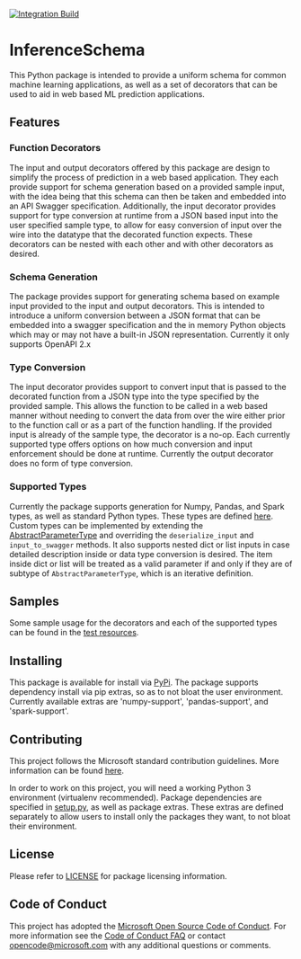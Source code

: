 [![Integration Build](https://github.com/Azure/InferenceSchema/workflows/Integration%20Tests/badge.svg)](https://github.com/Azure/InferenceSchema/actions)

# InferenceSchema

This Python package is intended to provide a uniform schema for common machine learning applications, as well as a set
of decorators that can be used to aid in web based ML prediction applications.

## Features

### Function Decorators

The input and output decorators offered by this package are design to simplify the process of prediction in a web based
application. They each provide support for schema generation based on a provided sample input, with the idea being
that this schema can then be taken and embedded into an API Swagger specification. Additionally, the input decorator
provides support for type conversion at runtime from a JSON based input into the user specified sample type, to allow
for easy conversion of input over the wire into the datatype that the decorated function expects. These decorators can
be nested with each other and with other decorators as desired.

### Schema Generation

The package provides support for generating schema based on example input provided to the input and output decorators.
This is intended to introduce a uniform conversion between a JSON format that can be embedded into a swagger
specification and the in memory Python objects which may or may not have a built-in JSON representation. Currently 
it only supports OpenAPI 2.x

### Type Conversion

The input decorator provides support to convert input that is passed to the decorated function from a JSON type into
the type specified by the provided sample. This allows the function to be called in a web based manner without needing
to convert the data from over the wire either prior to the function call or as a part of the function handling. If the
provided input is already of the sample type, the decorator is a no-op. Each currently supported type offers options
on how much conversion and input enforcement should be done at runtime. Currently the output decorator does no form
of type conversion.

### Supported Types

Currently the package supports generation for Numpy, Pandas, and Spark types, as well as standard Python types. These
types are defined [here](inference_schema/parameter_types). Custom types can be implemented by extending the 
[AbstractParameterType](inference_schema/parameter_types/abstract_parameter_type.py) and overriding the
`deserialize_input` and `input_to_swagger` methods. It also supports nested dict or list inputs in case detailed
description inside or data type conversion is desired. The item inside dict or list will be treated as a valid parameter
if and only if they are of subtype of `AbstractParameterType`, which is an iterative definition.

## Samples

Some sample usage for the decorators and each of the supported types can be found in the 
[test resources](tests/resources/decorated_function_samples.py).

## Installing

This package is available for install via [PyPi](https://pypi.org/project/inference-schema). The package supports
dependency install via pip extras, so as to not bloat the user environment. Currently available extras are
'numpy-support', 'pandas-support', and 'spark-support'.

## Contributing

This project follows the Microsoft standard contribution guidelines. More information can be found 
[here](CONTRIBUTING.MD).

In order to work on this project, you will need a working Python 3 environment (virtualenv recommended). Package
dependencies are specified in [setup.py](setup.py), as well as package extras. These extras are defined separately to
allow users to install only the packages they want, to not bloat their environment.

## License

Please refer to [LICENSE](LICENSE.txt) for package licensing information.

## Code of Conduct

This project has adopted the [Microsoft Open Source Code of Conduct](https://opensource.microsoft.com/codeofconduct/).
For more information see the [Code of Conduct FAQ](https://opensource.microsoft.com/codeofconduct/faq/) or
contact [opencode@microsoft.com](mailto:opencode@microsoft.com) with any additional questions or comments.